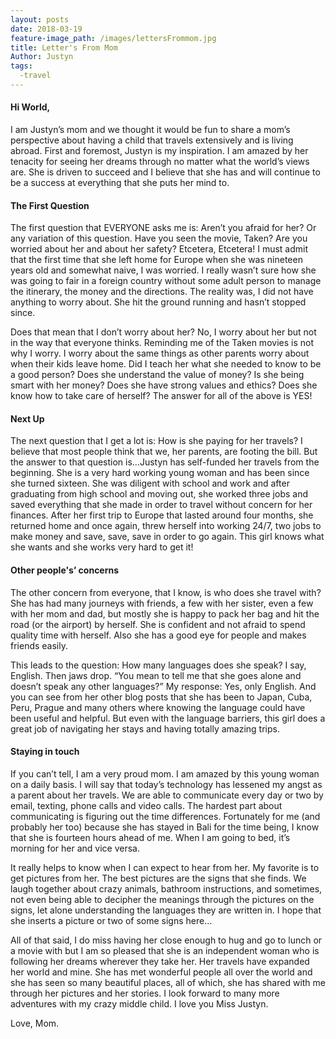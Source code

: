 ```yaml
---
layout: posts
date: 2018-03-19
feature-image_path: /images/lettersFrommom.jpg
title: Letter's From Mom
Author: Justyn
tags:
  -travel
---
```

####   Hi World,

I am Justyn’s mom and we thought it would be fun to share a mom’s perspective about having a child that travels extensively and is living abroad. First and foremost, Justyn is my inspiration. I am amazed by her tenacity for seeing her dreams through no matter what the world’s views are. She is driven to succeed and I believe that she has and will continue to be a success at everything that she puts her mind to.

####   The First Question

The first question that EVERYONE asks me is: Aren’t you afraid for her? Or any variation of this question. Have you seen the movie, Taken? Are you worried about her and about her safety? Etcetera, Etcetera! I must admit that the first time that she left home for Europe when she was nineteen years old and somewhat naive, I was worried. I really wasn’t sure how she was going to fair in a foreign country without some adult person to manage the itinerary, the money and the directions. The reality was, I did not have anything to worry about. She hit the ground running and hasn’t stopped since.

Does that mean that I don’t worry about her? No, I worry about her but not in the way that everyone thinks. Reminding me of the Taken movies is not why I worry. I worry about the same things as other parents worry about when their kids leave home. Did I teach her what she needed to know to be a good person? Does she understand the value of money? Is she being smart with her money? Does she have strong values and ethics? Does she know how to take care of herself? The answer for all of the above is YES!

####   Next Up

The next question that I get a lot is: How is she paying for her travels? I believe that most people think that we, her parents, are footing the bill. But the answer to that question is…Justyn has self-funded her travels from the beginning. She is a very hard working young woman and has been since she turned sixteen. She was diligent with school and work and after graduating from high school and moving out, she worked three jobs and saved everything that she made in order to travel without concern for her finances. After her first trip to Europe that lasted around four months, she returned home and once again, threw herself into working 24/7, two jobs to make money and save, save, save in order to go again. This girl knows what she wants and she works very hard to get it!

####   Other people's’ concerns

The other concern from everyone, that I know, is who does she travel with? She has had many journeys with friends, a few with her sister, even a few with her mom and dad, but mostly she is happy to pack her bag and hit the road (or the airport) by herself. She is confident and not afraid to spend quality time with herself. Also she has a good eye for people and makes friends easily.

This leads to the question: How many languages does she speak? I say, English. Then jaws drop. “You mean to tell me that she goes alone and doesn’t speak any other languages?” My response: Yes, only English. And you can see from her other blog posts that she has been to Japan, Cuba, Peru, Prague and many others where knowing the language could have been useful and helpful. But even with the language barriers, this girl does a great job of navigating her stays and having totally amazing trips.

####   Staying in touch

If you can’t tell, I am a very proud mom. I am amazed by this young woman on a daily basis. I will say that today’s technology has lessened my angst as a parent about her travels. We are able to communicate every day or two by email, texting, phone calls and video calls. The hardest part about communicating is figuring out the time differences. Fortunately for me (and probably her too) because she has stayed in Bali for the time being, I know that she is fourteen hours ahead of me. When I am going to bed, it’s morning for her and vice versa.

It really helps to know when I can expect to hear from her. My favorite is to get pictures from her. The best pictures are the signs that she finds. We laugh together about crazy animals, bathroom instructions, and sometimes, not even being able to decipher the meanings through the pictures on the signs, let alone understanding the languages they are written in. I hope that she inserts a picture or two of some signs here…

All of that said, I do miss having her close enough to hug and go to lunch or a movie with but I am so pleased that she is an independent woman who is following her dreams wherever they take her. Her travels have expanded her world and mine. She has met wonderful people all over the world and she has seen so many beautiful places, all of which, she has shared with me through her pictures and her stories. I look forward to many more adventures with my crazy middle child. I love you Miss Justyn.

Love, Mom.
